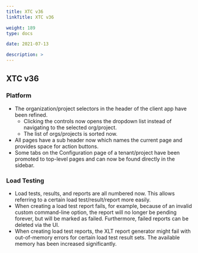 ```yaml
---
title: XTC v36
linkTitle: XTC v36

weight: 189
type: docs

date: 2021-07-13

description: >
---
```


## XTC v36

### Platform
- The organization/project selectors in the header of the client app have been refined.
    - Clicking the controls now opens the dropdown list instead of navigating to the selected org/project.
    - The list of orgs/projects is sorted now.
- All pages have a sub header now which names the current page and provides space for action buttons.
- Some tabs on the Configuration page of a tenant/project have been promoted to top-level pages and can now be found directly in the sidebar.
### Load Testing
- Load tests, results, and reports are all numbered now. This allows referring to a certain load test/result/report more easily.
- When creating a load test report fails, for example, because of an invalid custom command-line option, the report will no longer be pending forever, but will be marked as failed. Furthermore, failed reports can be deleted via the UI.
- When creating load test reports, the XLT report generator might fail with out-of-memory errors for certain load test result sets. The available memory has been increased significantly.
